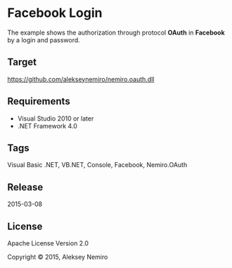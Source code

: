 ﻿# Facebook Login

The example shows the authorization through protocol **OAuth** in **Facebook** by a login and password.

## Target

https://github.com/alekseynemiro/nemiro.oauth.dll

## Requirements

* Visual Studio 2010 or later
* .NET Framework 4.0

## Tags 

Visual Basic .NET, VB.NET, Console, Facebook, Nemiro.OAuth

## Release

2015-03-08

## License

Apache License Version 2.0

Copyright © 2015, Aleksey Nemiro